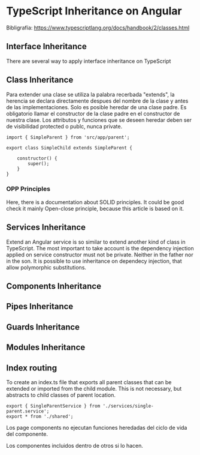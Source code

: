 # TypeScript Inheritance on Angular
Bibligrafía: https://www.typescriptlang.org/docs/handbook/2/classes.html

## Interface Inheritance

There are several way to apply interface inheritance on TypeScript

## Class Inheritance

Para extender una clase se utiliza la palabra recerbada "extends", la herencia se declara
directamente despues del nombre de la clase y antes de las implementaciones. Solo es
posible heredar de una clase padre.
Es obligatorio llamar el constructor de la clase padre en el constructor de nuestra clase.
Los attributos y funciones que se deseen heredar deben ser de visibilidad protected o publc, nunca private.

```
import { SimpleParent } from 'src/app/parent';

export class SimpleChild extends SimpleParent {

    constructor() {
        super();
    }
}
```

### OPP Principles

Here, there is a documentation about SOLID principles. It could be good check it mainly Open-close principle, because this article is based on it.

## Services Inheritance

Extend an Angular service is so similar to extend another kind of class in TypeScript. The most important to take account is the dependency injection applied on service constructor must not be private. Neither in the father nor in the son.
It is possible to use inheritance on dependecy injection, that allow polymorphic substitutions.

## Components Inheritance


## Pipes Inheritance


## Guards Inheritance


## Modules Inheritance


## Index routing

To create an index.ts file that exports all parent classes that can be extended or imported from the child module. This is not necessary, but abstracts to child classes of parent location.

```
export { SingleParentService } from './services/single-parent.service';
export * from './shared';
```


Los page components no ejecutan funciones heredadas del ciclo de vida del componente.

Los componentes incluidos dentro de otros si lo hacen.